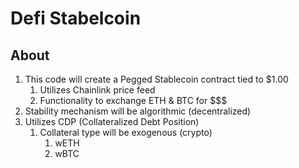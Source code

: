 # Defi Stabelcoin

## About

1. This code will create a Pegged Stablecoin contract tied to $1.00
    1. Utilizes Chainlink price feed
    2. Functionality to exchange ETH & BTC for $$$
2. Stability mechanism will be algorithmic (decentralized)
3. Utilizes CDP (Collateralized Debt Position)
    1. Collateral type will be exogenous (crypto)
        1. wETH
        2. wBTC
